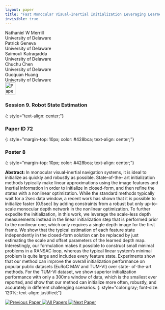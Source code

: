 ```yaml
---
layout: paper
title: "Fast Monocular Visual-Inertial Initialization Leveraging Learned Single-View Depth"
invisible: true
---
```

<div class="paper-authors">
<div class="paper-author-box">
    <div class="paper-author-name">Nathaniel  W Merrill</div>
    <div class="paper-author-uni">University of Delaware</div>
</div>
<div class="paper-author-box">
    <div class="paper-author-name">Patrick Geneva</div>
    <div class="paper-author-uni">University of Delaware</div>
</div>
<div class="paper-author-box">
    <div class="paper-author-name">Saimouli Katragadda</div>
    <div class="paper-author-uni">University of Delaware</div>
</div>
<div class="paper-author-box">
    <div class="paper-author-name">Chuchu Chen</div>
    <div class="paper-author-uni">University of Delaware</div>
</div>
<div class="paper-author-box">
    <div class="paper-author-name">Guoquan  Huang</div>
    <div class="paper-author-uni">University of Delaware</div>
</div>

</div><div class="paper-pdf">
<div> <a href="http://www.roboticsproceedings.org/rss19/p072.pdf"><img src="{{ site.baseurl }}/images/paper_link.png" alt="Paper Website" width = "33"  height = "40"/></a> </div>
</div>

### Session 9. Robot State Estimation
{: style="text-align: center;"}

### Paper ID 72
{: style="margin-top: 10px; color: #428bca; text-align: center;"}

### Poster 8
{: style="margin-top: 10px; color: #428bca; text-align: center;"}

<b style="color: black;">Abstract: </b>In monocular visual-inertial navigation systems, it is
ideal to initialize as quickly and robustly as possible. State-of-the-
art initialization methods typically make linear approximations
using the image features and inertial information in order
to initialize in closed-form, and then refine the states with a
nonlinear optimization. While the standard methods typically
wait for a 2sec data window, a recent work has shown that it
is possible to initialize faster (0.5sec) by adding constraints from
a robust but only up-to-scale monocular depth network in the
nonlinear optimization. To further expedite the initialization, in
this work, we leverage the scale-less depth measurements instead
in the linear initialization step that is performed prior to the
nonlinear one, which only requires a single depth image for
the first frame. We show that the typical estimation of each
feature state independently in the closed-form solution can be
replaced by just estimating the scale and offset parameters of
the learned depth map. Interestingly, our formulation makes it
possible to construct small minimal problems in a RANSAC loop,
whereas the typical linear system’s minimal problem is quite
large and includes every feature state. Experiments show that
our method can improve the overall initialization performance on
popular public datasets (EuRoC MAV and TUM-VI) over state-
of-the-art methods. For the TUM-VI dataset, we show superior
initialization performance with only a 300ms window of data,
which is the smallest ever reported, and show that our method
can initialize more often, robustly, and accurately in different
challenging scenarios.
{: style="color:gray; font-size: 120%; text-align: justified;"}


<div class="paper-menu">
<a href="{{ site.baseurl }}/program/papers/071/"> <img src="{{ site.baseurl }}/images/previous_paper_icon.png" alt="Previous Paper" title="Previous Paper"/> </a>
<a href="{{ site.baseurl }}/program/papers"><img src="{{ site.baseurl }}/images/overview_icon.png" alt="All Papers" title="All Papers"/> </a>
<a href="{{ site.baseurl }}/program/papers/073/"> <img src="{{ site.baseurl }}/images/next_paper_icon.png" alt="Next Paper" title="Next Paper"/> </a>

</div>
